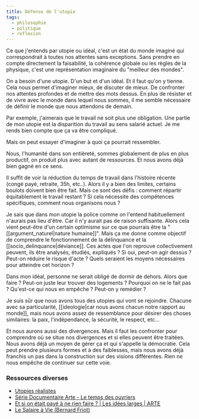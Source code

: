 ```yaml
---
title: Défense de l'utopie
tags:
  - philosophie
  - politique
  - reflexion
---
```


Ce que j'entends par utopie ou idéal, c'est un état du monde imaginé qui correspondrait à toutes nos attentes sans exceptions. Sans prendre en compte directement la faisabilité, la cohérence globale ou les règles de la physique, c'est une représentation imaginaire du "meilleur des mondes".

On a besoin d'une utopie. D'un but et d'un idéal. Et il faut qu'on y tienne. Cela nous permet d'imaginer mieux, de discuter de mieux. De confronter nos attentes profondes et de mettre des mots dessus. En plus de résister et de vivre avec le monde dans lequel nous sommes, il me semble nécessaire de définir le monde que nous attendons de demain.

Par exemple, j'aimerais que le travail ne soit plus une obligation. Une partie de mon utopie est la disparition du travail au sens salarié actuel. Je me rends bien compte que ça va être compliqué.

Mais on peut essayer d'imaginer à quoi ça pourrait ressembler.

Nous, l'humanité dans son entièreté, sommes globalement de plus en plus productif, on produit plus avec autant de ressources. Et nous avons déjà bien gagné en ce sens.

Il suffit de voir la réduction du temps de travail dans l'histoire récente (congé payé, retraite, 35h, etc..). Alors il y a bien des limites, certains boulots doivent bien être fait. Mais ce sont des défis : comment répartir équitablement le travail restant ? Si cela nécessite des compétences spécifiques, comment nous organisons nous ?

Je sais que dans mon utopie la police comme on l'entend habituellement n'aurais pas lieu d'être. Car il n'y aurait pas de raison suffisante. Alors cela vient peut-être d'un certain optimisme sur ce que pourrais être la "[[argument_naturel|nature humaine]]". Mais ça me donne comme objectif de comprendre le fonctionnement de la délinquance et la [[socio_delinquance|déviance]]. Ces actes que l'on reprouve collectivement peuvent, ils être analysés, étudiés, expliqués ? Si oui, peut-on agir dessus ? Peut-on réduire le risque d'acte ? Quels seraient les moyens nécessaires pour atteindre cet horizon ?

Dans mon idéal, personne ne serait obligé de dormir de dehors. Alors que faire ? Peut-on juste leur trouver des logements ? Pourquoi on ne le fait pas ? Qu'est-ce qui nous en empêche ? Peut-on y remédier ?

Je suis sûr que nous avons tous des utopies qui vont se rejoindre. Chacune avec sa particularité, [[ideologie|car nous avons chacun notre rapport au monde]], mais nous avons assez de ressemblance pour désirer des choses similaires: la paix, l'indépendance, la sécurité, le respect, etc...

Et nous aurons aussi des divergences. Mais il faut les confronter pour comprendre où se situe nos divergences et si elles peuvent être traitées. Nous avons déjà un moyen de gérer ça et qui s'appelle la démocratie. Cela peut prendre plusieurs formes et à des faiblesses, mais nous avons déjà franchis un pas dans la construction sur des visions différentes. Rien ne nous empêche de continuer sur cette voie.

### Ressources diverses

- [Utopies réalistes](https://www.seuil.com/ouvrage/utopies-realistes-rutger-bregman/9782021361872)
- [Série Documentaire Arte - Le temps des ouvriers](https://www.youtube.com/watch?v=y_CUtS1b6FI)
- [Et si on était payé à ne rien faire ? | Les idées larges | ARTE](https://www.youtube.com/watch?v=50vPCv7EPWE)
- [Le Salaire à Vie (Bernard Friot)](https://www.youtube.com/watch?v=uhg0SUYOXjw)
